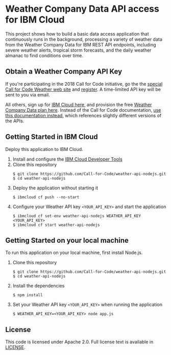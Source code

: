 # Weather Company Data API access for IBM Cloud

This project shows how to build a basic data access application that continuously runs in the background, processing a variety of weather data from the Weather Company Data for IBM REST API endpoints, including severe weather alerts, tropical storm forecasts, and the daily weather almanac to find conditions over time.

## Obtain a Weather Company API Key

If you're participating in the 2018 Call for Code initiative, go the the [special Call for Code Weather web site](https://callforcode.weather.com/) and [register](https://callforcode.weather.com/register). A time-limited API key will be sent to you via email.

All others, sign up for [IBM Cloud here](https://console.bluemix.net/), and provision the free [Weather Company Data plan here](https://console.bluemix.net/catalog/services/weather-company-data). Instead of the Call for Code documentation, [use this documentation instead](https://console.bluemix.net/docs/services/Weather/weather_rest_apis.html#rest_apis), which references slightly different versions of the APIs.

## Getting Started in IBM Cloud

Deploy this application to IBM Cloud.

1. Install and configure the [IBM Cloud Developer Tools](https://console.bluemix.net/docs/cli/index.html#overview)
2. Clone this repository
   ```
   $ git clone https://github.com/Call-for-Code/weather-api-nodejs.git
   $ cd weather-api-nodejs
   ```  
3. Deploy the application without starting it
   ```
   $ ibmcloud cf push --no-start
   ```
4. Configure your Weather API key `<YOUR_API_KEY>` and start the application
   ```
   $ ibmcloud cf set-env weather-api-nodejs WEATHER_API_KEY <YOUR_API_KEY>
   $ ibmcloud cf start weather-api-nodejs
   ```

## Getting Started on your local machine

To run this application on your local machine, first install Node.js.

1. Clone this repository
   ```
   $ git clone https://github.com/Call-for-Code/weather-api-nodejs.git
   $ cd weather-api-nodejs
   ```  
2. Install the dependencies
   ```
   $ npm install
   ```
3. Set your Weather API key `<YOUR_API_KEY>` when running the application    
   ```
   $ WEATHER_API_KEY=<YOUR_API_KEY> node app.js
   ```

## License

This code is licensed under Apache 2.0. Full license text is available in [LICENSE](https://github.com/Call-for-Code/weather-api-nodejs/tree/master/LICENSE).
